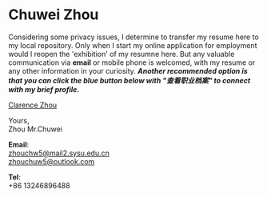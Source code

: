 # Chuwei Zhou                 

Considering some privacy issues, I determine to transfer my resume here to my local repository. Only when I start my online application for employment would I reopen the 'exhibition' of my resumne here. But any valuable communication via **email** or mobile phone is welcomed, with my resume or any other information in your curiosity. _**Another recommended option is that you can click the blue button below with "查看职业档案" to connect with my brief profile.**_          
              
          
<script type="text/javascript" src="https://platform.linkedin.com/badges/js/profile.js" async defer></script>
<div class="LI-profile-badge"  data-version="v1" data-size="medium" data-locale="zh_CN" data-type="horizontal" data-theme="light" data-vanity="clarencezhou"><a class="LI-simple-link" href='https://cn.linkedin.com/in/clarencezhou?trk=profile-badge'>Clarence Zhou</a></div>                   

Yours,          
Zhou Mr.Chuwei      



**Email**:            
zhouchw5@mail2.sysu.edu.cn            
zhouchuw5@outlook.com             

**Tel**:         
+86 13246896488

